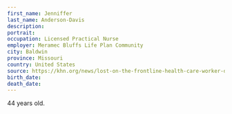 ```yaml
---
first_name: Jenniffer
last_name: Anderson-Davis
description: 
portrait: 
occupation: Licensed Practical Nurse
employer: Meramec Bluffs Life Plan Community
city: Baldwin
province: Missouri
country: United States
source: https://khn.org/news/lost-on-the-frontline-health-care-worker-death-toll-covid19-coronavirus/#anderson
birth_date: 
death_date: 
---
```


44 years old.